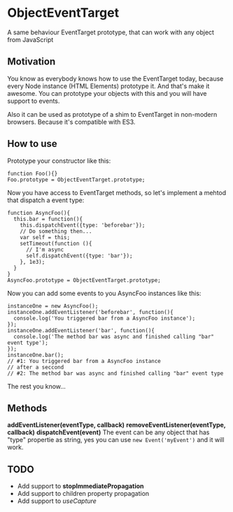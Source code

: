 ObjectEventTarget
=================

A same behaviour EventTarget prototype, that can work with any object from JavaScript

Motivation
----------

You know as everybody knows how to use the EventTarget today, because every Node instance (HTML Elements) prototype it. And that's make it awesome. You can prototype your objects with this and you will have support to events.

Also it can be used as prototype of a shim to EventTarget in non-modern browsers. Because it's compatible with ES3.

How to use
----------

Prototype your constructor like this:

```
function Foo(){}
Foo.prototype = ObjectEventTarget.prototype;
```

Now you have access to EventTarget methods, so let's implement a mehtod that dispatch a event type:

```
function AsyncFoo(){
  this.bar = function(){
    this.dispatchEvent({type: 'beforebar'});
    // Do something then...
    var self = this;
    setTimeout(function (){
      // I'm async
      self.dispatchEvent({type: 'bar'});
    }, 1e3);
  }
}
AsyncFoo.prototype = ObjectEventTarget.prototype;
```

Now you can add some events to you AsyncFoo instances like this:

```
instanceOne = new AsyncFoo();
instanceOne.addEventListener('beforebar', function(){
  console.log('You triggered bar from a AsyncFoo instance');
});
instanceOne.addEventListener('bar', function(){
  console.log('The method bar was async and finished calling "bar" event type');
});
instanceOne.bar();
// #1: You triggered bar from a AsyncFoo instance
// after a seccond
// #2: The method bar was async and finished calling "bar" event type
```

The rest you know...

Methods
-------

**addEventListener(eventType, callback)**
**removeEventListener(eventType, callback)**
**dispatchEvent(event)** The event can be any object that has "type" propertie as string, yes you can use `new Event('myEvent')` and it will work.

TODO
----

* Add support to **stopImmediatePropagation**
* Add support to children property propagation
* Add support to *useCapture*
